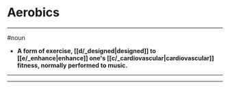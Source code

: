 # Aerobics
---
#noun
- **A form of exercise, [[d/_designed|designed]] to [[e/_enhance|enhance]] one's [[c/_cardiovascular|cardiovascular]] fitness, normally performed to music.**
---
---
